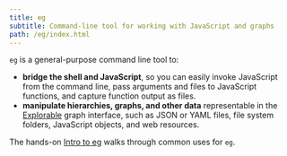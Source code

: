 ```yaml
---
title: eg
subtitle: Command-line tool for working with JavaScript and graphs
path: /eg/index.html
---
```


`eg` is a general-purpose command line tool to:

- **bridge the shell and JavaScript**, so you can easily invoke JavaScript from the command line, pass arguments and files to JavaScript functions, and capture function output as files.
- **manipulate hierarchies, graphs, and other data** representable in the [Explorable](/core/explorable.html) graph interface, such as JSON or YAML files, file system folders, JavaScript objects, and web resources.

The hands-on [Intro to eg](intro.html) walks through common uses for `eg`.
